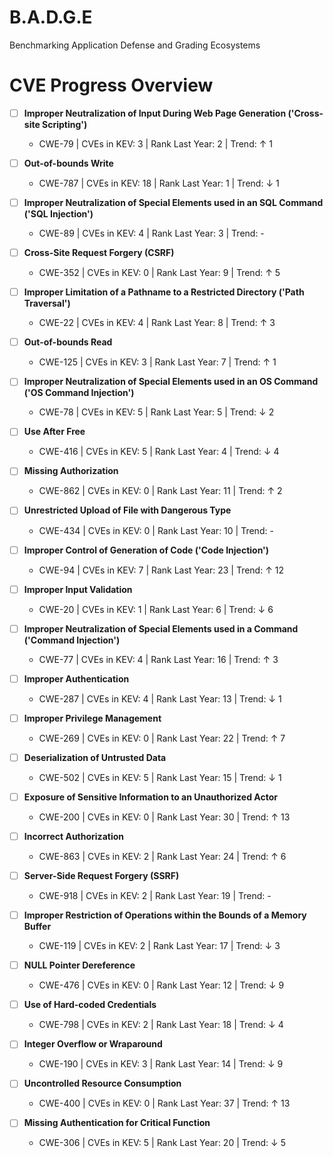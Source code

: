 # B.A.D.G.E
Benchmarking Application Defense and Grading Ecosystems


# CVE Progress Overview



- [ ] **Improper Neutralization of Input During Web Page Generation ('Cross-site Scripting')**  
  - CWE-79 | CVEs in KEV: 3 | Rank Last Year: 2 | Trend: ↑ 1

- [ ] **Out-of-bounds Write**  
  - CWE-787 | CVEs in KEV: 18 | Rank Last Year: 1 | Trend: ↓ 1

- [ ] **Improper Neutralization of Special Elements used in an SQL Command ('SQL Injection')**  
  - CWE-89 | CVEs in KEV: 4 | Rank Last Year: 3 | Trend: -

- [ ] **Cross-Site Request Forgery (CSRF)**  
  - CWE-352 | CVEs in KEV: 0 | Rank Last Year: 9 | Trend: ↑ 5

- [ ] **Improper Limitation of a Pathname to a Restricted Directory ('Path Traversal')**  
  - CWE-22 | CVEs in KEV: 4 | Rank Last Year: 8 | Trend: ↑ 3

- [ ] **Out-of-bounds Read**  
  - CWE-125 | CVEs in KEV: 3 | Rank Last Year: 7 | Trend: ↑ 1

- [ ] **Improper Neutralization of Special Elements used in an OS Command ('OS Command Injection')**  
  - CWE-78 | CVEs in KEV: 5 | Rank Last Year: 5 | Trend: ↓ 2

- [ ] **Use After Free**  
  - CWE-416 | CVEs in KEV: 5 | Rank Last Year: 4 | Trend: ↓ 4

- [ ] **Missing Authorization**  
  - CWE-862 | CVEs in KEV: 0 | Rank Last Year: 11 | Trend: ↑ 2

- [ ] **Unrestricted Upload of File with Dangerous Type**  
  - CWE-434 | CVEs in KEV: 0 | Rank Last Year: 10 | Trend: -

- [ ] **Improper Control of Generation of Code ('Code Injection')**  
  - CWE-94 | CVEs in KEV: 7 | Rank Last Year: 23 | Trend: ↑ 12

- [ ] **Improper Input Validation**  
  - CWE-20 | CVEs in KEV: 1 | Rank Last Year: 6 | Trend: ↓ 6

- [ ] **Improper Neutralization of Special Elements used in a Command ('Command Injection')**  
  - CWE-77 | CVEs in KEV: 4 | Rank Last Year: 16 | Trend: ↑ 3

- [ ] **Improper Authentication**  
  - CWE-287 | CVEs in KEV: 4 | Rank Last Year: 13 | Trend: ↓ 1

- [ ] **Improper Privilege Management**  
  - CWE-269 | CVEs in KEV: 0 | Rank Last Year: 22 | Trend: ↑ 7

- [ ] **Deserialization of Untrusted Data**  
  - CWE-502 | CVEs in KEV: 5 | Rank Last Year: 15 | Trend: ↓ 1

- [ ] **Exposure of Sensitive Information to an Unauthorized Actor**  
  - CWE-200 | CVEs in KEV: 0 | Rank Last Year: 30 | Trend: ↑ 13

- [ ] **Incorrect Authorization**  
  - CWE-863 | CVEs in KEV: 2 | Rank Last Year: 24 | Trend: ↑ 6

- [ ] **Server-Side Request Forgery (SSRF)**  
  - CWE-918 | CVEs in KEV: 2 | Rank Last Year: 19 | Trend: -

- [ ] **Improper Restriction of Operations within the Bounds of a Memory Buffer**  
  - CWE-119 | CVEs in KEV: 2 | Rank Last Year: 17 | Trend: ↓ 3

- [ ] **NULL Pointer Dereference**  
  - CWE-476 | CVEs in KEV: 0 | Rank Last Year: 12 | Trend: ↓ 9

- [ ] **Use of Hard-coded Credentials**  
  - CWE-798 | CVEs in KEV: 2 | Rank Last Year: 18 | Trend: ↓ 4

- [ ] **Integer Overflow or Wraparound**  
  - CWE-190 | CVEs in KEV: 3 | Rank Last Year: 14 | Trend: ↓ 9

- [ ] **Uncontrolled Resource Consumption**  
  - CWE-400 | CVEs in KEV: 0 | Rank Last Year: 37 | Trend: ↑ 13

- [ ] **Missing Authentication for Critical Function**  
  - CWE-306 | CVEs in KEV: 5 | Rank Last Year: 20 | Trend: ↓ 5

